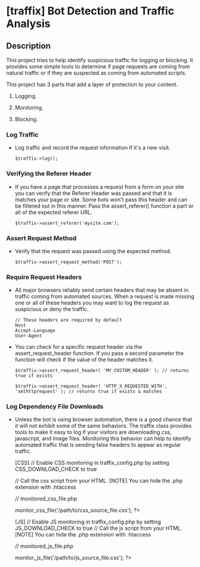 [traffix] Bot Detection and Traffic Analysis
=========================================================

##  Description

This project tries to help identify suspicious traffic for logging or blocking. It provides some simple tools to determine if page requests are coming from natural traffic or if they are suspected as coming from automated scripts.

This project has 3 parts that add a layer of protection to your content.

1. Logging.

2. Monitoring.

3. Blocking.

### Log Traffic

*   Log traffic and record the request information if it's a new visit.

        $traffix->log();

### Verifying the Referer Header

*   If you have a page that processes a request from a form on your site you can verify that the Referer Header was passed and that it is matches your page or site. Some bots won't pass this header and can be filtered out in this manner. Pass the assert_referer() function a part or all of the expected referer URL.

        $traffix->assert_referer('mysite.com');

### Assert Request Method

*   Verify that the request was passed using the expected method.

        $traffix->assert_request_method('POST');

### Require Request Headers

*   All major browsers reliably send certain headers that may be absent in traffic coming from automated sources. When a request is made missing one or all of these headers you may want to log the request as suspicious or deny the traffic.

        // These headers are required by default
        Host
        Accept-Language
        User-Agent

*   You can check for a specific request header via the assert_request_header function. If you pass a second parameter the function will check if the value of the header matches it.

        $traffix->assert_request_header( 'MY_CUSTOM_HEADER' ); // returns true if exists

        $traffix->assert_request_header( 'HTTP_X_REQUESTED_WITH', 'xmlhttprequest' ); // returns true if exists & matches

### Log Dependency File Downloads

*   Unless the bot is using browser automation, there is a good chance that it will not exhibit some of the same behaviors. The traffix class provides tools to make it easy to log if your visitors are downloading css, javascript, and image files. Monitoring this behavior can help to identify automated traffic that is sending false headers to appear as regular traffic.

	[CSS] // Enable CSS monitoring in traffix_config.php by setting CSS_DOWNLOAD_CHECK to true

	// Call the css script from your HTML. [NOTE] You can hide the .php extension with .htaccess
	<link rel="stylesheet" type="text/css" href="monitored_css_file.php">

	// monitored_css_file.php
	<?php
	require '/path/to/classes/traffix.php';
	$traffix = new traffix;
	$traffix->monitor_css_file('/path/to/css_source_file.css');
	?>

	[JS] // Enable JS monitoring in traffix_config.php by setting JS_DOWNLOAD_CHECK to true
	// Call the js script from your HTML. [NOTE] You can hide the .php extension with .htaccess
	<script src="monitored_js_file.php"></script>

	// monitored_js_file.php
	<?php
	require '/path/to/classes/traffix.php';
        $traffix = new traffix;
        $traffix->monitor_js_file('/path/to/js_source_file.css');
        ?>



